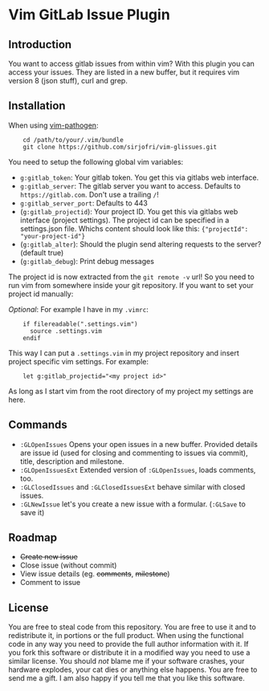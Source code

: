 Vim GitLab Issue Plugin
=======================

Introduction
------------

You want to access gitlab issues from within vim? With this plugin you can
access your issues. They are listed in a new buffer, but it requires vim
version 8 (json stuff), curl and grep.

Installation
------------

When using [vim-pathogen][]:

        cd /path/to/your/.vim/bundle
        git clone https://github.com/sirjofri/vim-glissues.git

You need to setup the following global vim variables:

- `g:gitlab_token`: Your gitlab token. You get this via gitlabs web interface.
- `g:gitlab_server`: The gitlab server you want to access. Defaults to
  `https://gitlab.com`. Don't use a trailing `/`!
- `g:gitlab_server_port`: Defaults to 443
- (`g:gitlab_projectid`): Your project ID. You get this via gitlabs web
  interface (project settings). The project id can be specified in a settings.json file. Whichs content should look like this:
  ```{"projectId": "your-project-id"}```
- (`g:gitlab_alter`): Should the plugin send altering requests to the server?
  (default true)
- (`g:gitlab_debug`): Print debug messages

The project id is now extracted from the `git remote -v` url! So you need to
run vim from somewhere inside your git repository. If you want to set your
project id manually:

_Optional_: For example I have in my `.vimrc`:

        if filereadable(".settings.vim")
          source .settings.vim
        endif

This way I can put a `.settings.vim` in my project repository and insert
project specific vim settings. For example:

        let g:gitlab_projectid="<my project id>"

As long as I start vim from the root directory of my project my settings are
here.

Commands
--------

- `:GLOpenIssues` Opens your open issues in a new buffer. Provided details are
  issue id (used for closing and commenting to issues via commit), title,
  description and milestone.
- `:GLOpenIssuesExt` Extended version of `:GLOpenIssues`, loads comments, too.
- `:GLClosedIssues` and `:GLClosedIssuesExt` behave similar with closed
  issues.
- `:GLNewIssue` let's you create a new issue with a formular. (`:GLSave` to
  save it)

Roadmap
-------

- <s>Create new issue</s>
- Close issue (without commit)
- View issue details (eg. <s>comments</s>, <s>milestone</s>)
- Comment to issue

License
-------

You are free to steal code from this repository. You are free to use it and to
redistribute it, in portions or the full product. When using the functional
code in any way you need to provide the full author information with it. If
you fork this software or distribute it in a modified way you need to use a
similar license. You should _not_ blame me if your software crashes, your
hardware explodes, your cat dies or anything else happens. You are free to
send me a gift. I am also happy if you tell me that you like this software.

[vim-pathogen]: https://github.com/tpope/vim-pathogen/

<!-- vim:tw=78:et:ts=8:sw=2:
-->
